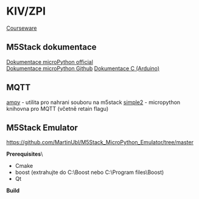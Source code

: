 # KIV/ZPI
[Courseware](https://courseware.zcu.cz/portal/studium/courseware/kiv/zpi)

## M5Stack dokumentace
[Dokumentace microPython official](https://docs.m5stack.com/en/quick_start/core2/mpy) \
[Dokumentace microPython Github](https://github.com/m5stack/M5Stack_MicroPython)
[Dokumentace C (Arduino)](https://docs.m5stack.com/en/quick_start/core2/arduino)

## MQTT
[ampy](https://github.com/scientifichackers/ampy) - utilita pro nahrani souboru na m5stack
[simple2](https://github.com/fizista/micropython-umqtt.simple2/) - micropython knihovna pro MQTT (včetně retain flagu) 

## M5Stack Emulator
https://github.com/MartinUbl/M5Stack_MicroPython_Emulator/tree/master

**Prerequisites**\
- Cmake
- boost (extrahujte do C:\Boost nebo C:\Program files\Boost)
- Qt

**Build**
```

```
